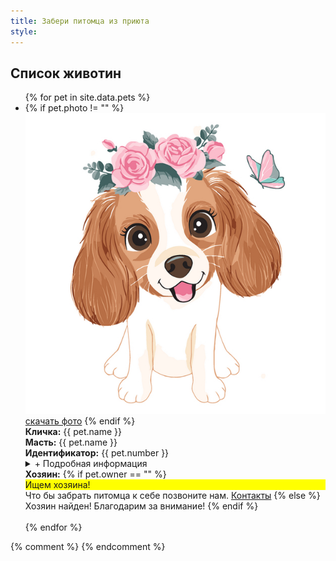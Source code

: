 ```yaml
---
title: Забери питомца из приюта
style: 
---
```



## Список животин

<ul>
{% for pet in site.data.pets %}
<li>
{% if pet.photo != "" %}  
<img src="./img/dog.jpg" alt="фото"><br><a href="./img/dog.jpg">скачать фото</a>
{% endif %}
<br>
<b>Кличка:</b> {{ pet.name }}<br> 
<b>Масть:</b> {{ pet.name }}<br> 
<b>Идентификатор:</b> {{ pet.number }}<br> 
<details markdown="1"><summary markdown="0">+ Подробная информация</summary>
<b>Вакцинация:</b> {{ pet.vaccine }}<br> 
<b>Стерилизация:</b> {{ pet.name }}<br> 
<b>Место вылова:</b> {{ pet.mestovylova }}<br> 
</details> 
<b>Хозяин:</b> 
{% if pet.owner == "" %}
<div style="background: yellow;">Ищем хозяина!</div> 
Что бы забрать питомца к себе позвоните нам. <a href="#/contacts.html">Контакты</a>
{% else %}
Хозяин найден! Благодарим за внимание!
{% endif %}
</li>
<br> 
{% endfor %}
</ul>
{% comment %}
{% endcomment %}
